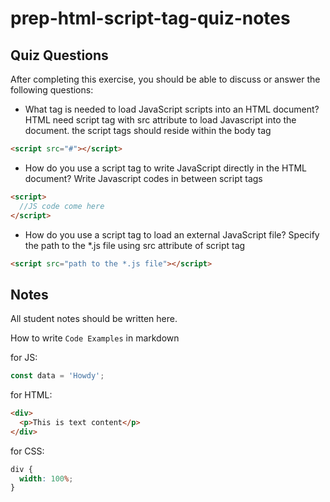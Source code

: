 # prep-html-script-tag-quiz-notes

## Quiz Questions

After completing this exercise, you should be able to discuss or answer the following questions:

- What tag is needed to load JavaScript scripts into an HTML document?
  HTML need script tag with src attribute to load Javascript into the document. the script tags should reside within the body tag

```html
<script src="#"></script>
```

- How do you use a script tag to write JavaScript directly in the HTML document?
  Write Javascript codes in between script tags

```html
<script>
  //JS code come here
</script>
```

- How do you use a script tag to load an external JavaScript file?
  Specify the path to the \*.js file using src attribute of script tag

```html
<script src="path to the *.js file"></script>
```

## Notes

All student notes should be written here.

How to write `Code Examples` in markdown

for JS:

```javascript
const data = 'Howdy';
```

for HTML:

```html
<div>
  <p>This is text content</p>
</div>
```

for CSS:

```css
div {
  width: 100%;
}
```
